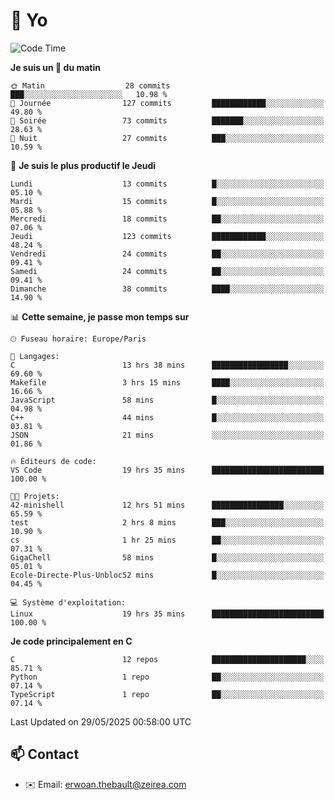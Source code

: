 # 👋 Yo

<!--START_SECTION:waka-->
![Code Time](http://img.shields.io/badge/Code%20Time-59%20hrs%2032%20mins-blue)

**Je suis un 🐤 du matin** 

```text
🌞 Matin                  28 commits          ███░░░░░░░░░░░░░░░░░░░░░░   10.98 % 
🌆 Journée                127 commits         ████████████░░░░░░░░░░░░░   49.80 % 
🌃 Soirée                 73 commits          ███████░░░░░░░░░░░░░░░░░░   28.63 % 
🌙 Nuit                   27 commits          ███░░░░░░░░░░░░░░░░░░░░░░   10.59 % 
```
📅 **Je suis le plus productif le Jeudi** 

```text
Lundi                    13 commits          █░░░░░░░░░░░░░░░░░░░░░░░░   05.10 % 
Mardi                    15 commits          █░░░░░░░░░░░░░░░░░░░░░░░░   05.88 % 
Mercredi                 18 commits          ██░░░░░░░░░░░░░░░░░░░░░░░   07.06 % 
Jeudi                    123 commits         ████████████░░░░░░░░░░░░░   48.24 % 
Vendredi                 24 commits          ██░░░░░░░░░░░░░░░░░░░░░░░   09.41 % 
Samedi                   24 commits          ██░░░░░░░░░░░░░░░░░░░░░░░   09.41 % 
Dimanche                 38 commits          ████░░░░░░░░░░░░░░░░░░░░░   14.90 % 
```


📊 **Cette semaine, je passe mon temps sur** 

```text
🕑︎ Fuseau horaire: Europe/Paris

💬 Langages: 
C                        13 hrs 38 mins      █████████████████░░░░░░░░   69.60 % 
Makefile                 3 hrs 15 mins       ████░░░░░░░░░░░░░░░░░░░░░   16.66 % 
JavaScript               58 mins             █░░░░░░░░░░░░░░░░░░░░░░░░   04.98 % 
C++                      44 mins             █░░░░░░░░░░░░░░░░░░░░░░░░   03.81 % 
JSON                     21 mins             ░░░░░░░░░░░░░░░░░░░░░░░░░   01.86 % 

🔥 Éditeurs de code: 
VS Code                  19 hrs 35 mins      █████████████████████████   100.00 % 

🐱‍💻 Projets: 
42-minishell             12 hrs 51 mins      ████████████████░░░░░░░░░   65.59 % 
test                     2 hrs 8 mins        ███░░░░░░░░░░░░░░░░░░░░░░   10.90 % 
cs                       1 hr 25 mins        ██░░░░░░░░░░░░░░░░░░░░░░░   07.31 % 
GigaChell                58 mins             █░░░░░░░░░░░░░░░░░░░░░░░░   05.01 % 
Ecole-Directe-Plus-Unbloc52 mins             █░░░░░░░░░░░░░░░░░░░░░░░░   04.45 % 

💻 Système d'exploitation: 
Linux                    19 hrs 35 mins      █████████████████████████   100.00 % 
```

**Je code principalement en C** 

```text
C                        12 repos            █████████████████████░░░░   85.71 % 
Python                   1 repo              ██░░░░░░░░░░░░░░░░░░░░░░░   07.14 % 
TypeScript               1 repo              ██░░░░░░░░░░░░░░░░░░░░░░░   07.14 % 
```




 Last Updated on 29/05/2025 00:58:00 UTC
<!--END_SECTION:waka-->

## 📫 Contact

- ✉️ Email: erwoan.thebault@zeirea.com
